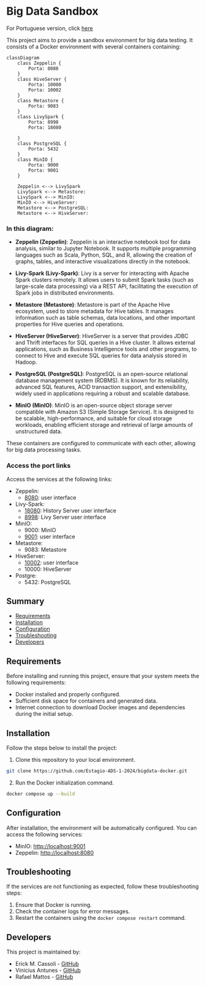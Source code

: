 # Big Data Sandbox
For Portuguese version, click [here](README-pt-br.md)

This project aims to provide a sandbox environment for big data testing. It consists of a Docker environment with several containers containing:

```mermaid
classDiagram
    class Zeppelin {
        Porta: 8080
    }
    class HiveServer {
        Porta: 10000
        Porta: 10002
    }
    class Metastore {   
        Porta: 9083
    }
    class LivySpark {
        Porta: 8998
        Porta: 18080
        
    }
    class PostgreSQL {
        Porta: 5432
    }
    class MinIO {
        Porta: 9000
        Porta: 9001
    }

    Zeppelin <--> LivySpark
    LivySpark <--> Metastore: 
    LivySpark <--> MinIO: 
    MinIO <--> HiveServer: 
    Metastore <--> PostgreSQL: 
    Metastore <--> HiveServer: 
```  

### In this diagram:

- **Zeppelin (Zeppelin)**: Zeppelin is an interactive notebook tool for data analysis, similar to Jupyter Notebook. It supports multiple programming languages such as Scala, Python, SQL, and R, allowing the creation of graphs, tables, and interactive visualizations directly in the notebook.

- **Livy-Spark (Livy-Spark)**: Livy is a server for interacting with Apache Spark clusters remotely. It allows users to submit Spark tasks (such as large-scale data processing) via a REST API, facilitating the execution of Spark jobs in distributed environments.

- **Metastore (Metastore)**: Metastore is part of the Apache Hive ecosystem, used to store metadata for Hive tables. It manages information such as table schemas, data locations, and other important properties for Hive queries and operations.

- **HiveServer (HiveServer)**: HiveServer is a server that provides JDBC and Thrift interfaces for SQL queries in a Hive cluster. It allows external applications, such as Business Intelligence tools and other programs, to connect to Hive and execute SQL queries for data analysis stored in Hadoop.

- **PostgreSQL (PostgreSQL)**: PostgreSQL is an open-source relational database management system (RDBMS). It is known for its reliability, advanced SQL features, ACID transaction support, and extensibility, widely used in applications requiring a robust and scalable database.

- **MinIO (MinIO)**: MinIO is an open-source object storage server compatible with Amazon S3 (Simple Storage Service). It is designed to be scalable, high-performance, and suitable for cloud storage workloads, enabling efficient storage and retrieval of large amounts of unstructured data.

These containers are configured to communicate with each other, allowing for big data processing tasks.

### Access the port links
 Access the services at the following links:
- Zeppelin: 
    - [8080](http://localhost:8080): user interface
- Livy-Spark: 
    - [18080](http://localhost:18080): History Server user interface
    - [8998](http://localhost:8998): Livy Server user interface
- MinIO: 
    - 9000: MinIO 
    - [9001](http://localhost:9001): user interface
- Metastore:
    - 9083: Metastore
- HiveServer:
     - [10002](http://localhost:10002): user interface
     - 10000: HiveServer
- Postgre:
    - 5432: PostgreSQL

## Summary

- [Requirements](#requirements)
- [Installation](#installation)
- [Configuration](#configuration)
- [Troubleshooting](#troubleshooting)
- [Developers](#developers)

## Requirements

Before installing and running this project, ensure that your system meets the following requirements:

- Docker installed and properly configured.
- Sufficient disk space for containers and generated data.
- Internet connection to download Docker images and dependencies during the initial setup.

## Installation

Follow the steps below to install the project:

1. Clone this repository to your local environment.

```bash 
git clone https://github.com/Estagio-ADS-1-2024/bigdata-docker.git
```

2. Run the Docker initialization command.

```bash
docker compose up --build
```

## Configuration

After installation, the environment will be automatically configured. You can access the following services:

- MinIO: [http://localhost:9001](http://localhost:9000)
- Zeppelin: [http://localhost:8080](http://localhost:8080)

## Troubleshooting

If the services are not functioning as expected, follow these troubleshooting steps:

1. Ensure that Docker is running.
2. Check the container logs for error messages.
3. Restart the containers using the `docker compose restart` command.

## Developers

This project is maintained by:

- Erick M. Cassoli - [GitHub](https://github.com/ErickCassoli)
- Vinicius Antunes - [GitHub](https://github.com/viniciusantunes26)
- Rafael Mattos - [GitHub](https://github.com/RafaMattss)
